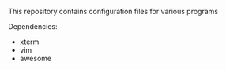 This repository contains configuration files for various programs

Dependencies:

* xterm
* vim
* awesome
